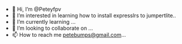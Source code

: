 - 👋 Hi, I’m @Peteyfpv
- 👀 I’m interested in learning how to install expresslrs to jumpertlite..
- 🌱 I’m currently learning ...
- 💞️ I’m looking to collaborate on ...
- 📫 How to reach me petebumps@gmail.com...

<!---
Peteyfpv/Peteyfpv is a ✨ special ✨ repository because its `README.md` (this file) appears on your GitHub profile.
You can click the Preview link to take a look at your changes.
--->
